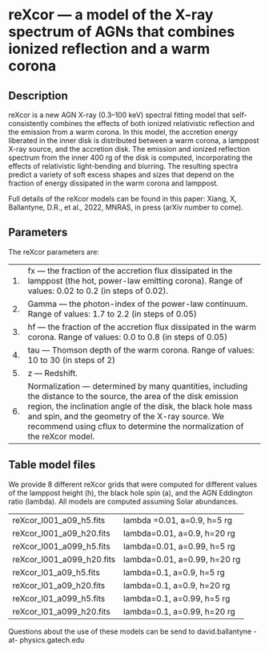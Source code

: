 # reXcor — a model of the X-ray spectrum of AGNs that combines ionized reflection and a warm corona

## Description

<p>
reXcor is a new AGN X-ray (0.3–100 keV) spectral fitting model that self-consistently combines the effects of both ionized relativistic reflection and the emission from a warm corona. In this model, the accretion energy liberated in the inner disk is distributed between a warm corona, a lamppost X-ray source, and the accretion disk. The emission and ionized reflection spectrum from the inner 400 rg of the disk is computed, incorporating the effects of relativistic light-bending and blurring. The resulting spectra predict a variety of soft excess shapes and sizes that depend on the fraction of energy dissipated in the warm corona and lamppost. 
<p>
Full details of the reXcor models can be found in this paper: Xiang, X, Ballantyne, D.R., et al., 2022, MNRAS, in press (arXiv number to come).
  
## Parameters
  
The reXcor parameters are:
<table>  
  <tr><td>1.</td><td>fx —  the fraction of the accretion flux dissipated in the lamppost (the hot, power-law emitting corona). Range of values: 0.02 to 0.2 (in steps of 0.02).</td></tr>
  <tr><td>2.</td><td>Gamma — the photon-index of the power-law continuum. Range of values: 1.7 to 2.2 (in steps of 0.05)</td></tr>
  <tr><td>3.</td><td>hf — the fraction of the accretion flux dissipated in the warm corona. Range of values: 0.0 to 0.8 (in steps of 0.05)</td></tr>
  <tr><td>4.</td><td>tau — Thomson depth of the warm corona. Range of values: 10 to 30 (in steps of 2)</td></tr>
  <tr><td>5.</td><td>z — Redshift.</td></tr>
  <tr><td>6.</td><td>Normalization — determined by many quantities, including the distance to the source, the area of the disk emission region, the inclination angle of the disk, the black hole mass and spin, and the geometry of the X-ray source. We recommend using cflux to determine the normalization of the reXcor model.</td</tr>
</table>
<p>
  
## Table model files
  
<p>  
We provide 8 different reXcor grids that were computed for different values of the lamppost height (h), the black hole spin (a), and the AGN Eddington ratio (lambda). All models are computed assuming Solar abundances.
<table>
  <tr><td>reXcor_l001_a09_h5.fits</td><td> lambda =0.01, a=0.9, h=5 rg</td></tr>
  <tr><td>reXcor_l001_a09_h20.fits</td><td> lambda=0.01, a=0.9, h=20 rg</td></tr>
  <tr><td>reXcor_l001_a099_h5.fits</td><td> lambda=0.01, a=0.99, h=5 rg</td></tr>
  <tr><td>reXcor_l001_a099_h20.fits</td><td> lambda=0.01, a=0.99, h=20 rg</td></tr>
  <tr><td>reXcor_l01_a09_h5.fits</td><td> lambda=0.1, a=0.9, h=5 rg</td></tr>
  <tr><td>reXcor_l01_a09_h20.fits</td><td> lambda=0.1, a=0.9, h=20 rg</td></tr>
  <tr><td>reXcor_l01_a099_h5.fits</td><td> lambda=0.1, a=0.99, h=5 rg</td></tr>
  <tr><td>reXcor_l01_a099_h20.fits</td><td> lambda=0.1, a=0.99, h=20 rg</td></tr>
  </table>
  <p>
Questions about the use of these models can be send to david.ballantyne -at- physics.gatech.edu
